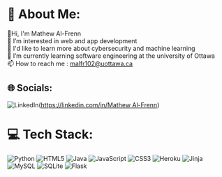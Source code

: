 # 💫 About Me:
👋Hi, I'm Mathew Al-Frenn <br>👀 I’m interested in web and app development<br>🚀 I'd like to learn more about cybersecurity and machine learning<br>🌱 I’m currently learning software engineering at the university of Ottawa<br>📫 How to reach me : malfr102@uottawa.ca


## 🌐 Socials:
![LinkedIn](https://img.shields.io/badge/LinkedIn-%230077B5.svg?logo=linkedin&logoColor=white)([https://linkedin.com/in/Mathew Al-Frenn](https://www.linkedin.com/in/mathew-al-frenn-a51bb0294/)) 
<br>
<!--  [![LeetCode](https://img.shields.io/badge/LeetCode-FFA116.svg?logo=leetcode&logoColor=white)](https://leetcode.com/Mathew2508) -->


# 💻 Tech Stack:
![Python](https://img.shields.io/badge/python-3670A0?style=for-the-badge&logo=python&logoColor=ffdd54) ![HTML5](https://img.shields.io/badge/html5-%23E34F26.svg?style=for-the-badge&logo=html5&logoColor=white) ![Java](https://img.shields.io/badge/java-%23ED8B00.svg?style=for-the-badge&logo=openjdk&logoColor=white) ![JavaScript](https://img.shields.io/badge/javascript-%23323330.svg?style=for-the-badge&logo=javascript&logoColor=%23F7DF1E) ![CSS3](https://img.shields.io/badge/css3-%231572B6.svg?style=for-the-badge&logo=css3&logoColor=white) ![Heroku](https://img.shields.io/badge/heroku-%23430098.svg?style=for-the-badge&logo=heroku&logoColor=white) ![Jinja](https://img.shields.io/badge/jinja-white.svg?style=for-the-badge&logo=jinja&logoColor=black) ![MySQL](https://img.shields.io/badge/mysql-4479A1.svg?style=for-the-badge&logo=mysql&logoColor=white) ![SQLite](https://img.shields.io/badge/sqlite-%2307405e.svg?style=for-the-badge&logo=sqlite&logoColor=white) ![Flask](https://img.shields.io/badge/flask-%23000.svg?style=for-the-badge&logo=flask&logoColor=white)

<!--
# 📊 GitHub Stats:
![](https://github-readme-stats.vercel.app/api?username=Mathewalfrenn&theme=dark&hide_border=false&include_all_commits=false&count_private=false)<br/>
![](https://github-readme-streak-stats.herokuapp.com/?user=Mathewalfrenn&theme=dark&hide_border=false)<br/>
![](https://github-readme-stats.vercel.app/api/top-langs/?username=Mathewalfrenn&theme=dark&hide_border=false&include_all_commits=false&count_private=false&layout=compact)

---
[![](https://visitcount.itsvg.in/api?id=Mathewalfrenn&icon=0&color=0)](https://visitcount.itsvg.in)

<!-- Proudly created with GPRM ( https://gprm.itsvg.in ) -->
